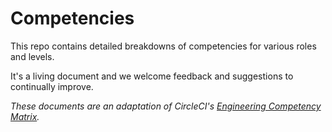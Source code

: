 # Competencies

This repo contains detailed breakdowns of competencies for various
roles and levels.

It's a living document and we welcome feedback and suggestions to
continually improve.

_These documents are an adaptation of CircleCI's [Engineering Competency Matrix](https://docs.google.com/spreadsheets/d/131XZCEb8LoXqy79WWrhCX4sBnGhCM1nAIz4feFZJsEo/edit#gid=0)._
